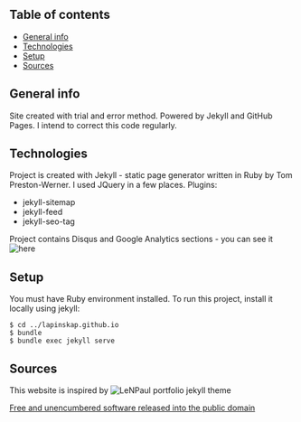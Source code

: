 ## Table of contents
* [General info](#general-info)
* [Technologies](#technologies)
* [Setup](#setup)
* [Sources](#sources)

## General info
Site created with trial and error method. Powered by Jekyll and GitHub Pages.  I intend to correct this code regularly.


## Technologies
Project is created with Jekyll - static page generator written in Ruby by Tom Preston-Werner. I used JQuery in a few places. 
Plugins:
* jekyll-sitemap 
* jekyll-feed  
* jekyll-seo-tag

Project contains Disqus and Google Analytics sections - you can see it ![here](./_data/settings.yml)

## Setup
You must have Ruby environment installed.
To run this project, install it locally using jekyll:

```
$ cd ../lapinskap.github.io
$ bundle
$ bundle exec jekyll serve
```

## Sources
This website is inspired by ![LeNPaul portfolio jekyll theme](https://github.com/LeNPaul/portfolio-jekyll-theme)


[Free and unencumbered software released into the public domain](http://unlicense.org)
